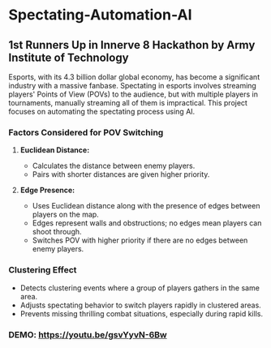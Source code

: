 # Spectating-Automation-AI

## 1st Runners Up in Innerve 8 Hackathon by Army Institute of Technology

Esports, with its 4.3 billion dollar global economy, has become a significant industry with a massive fanbase. Spectating in esports involves streaming players' Points of View (POVs) to the audience, but with multiple players in tournaments, manually streaming all of them is impractical. This project focuses on automating the spectating process using AI.

### Factors Considered for POV Switching

1. **Euclidean Distance:**
   - Calculates the distance between enemy players.
   - Pairs with shorter distances are given higher priority.
   
2. **Edge Presence:**
   - Uses Euclidean distance along with the presence of edges between players on the map.
   - Edges represent walls and obstructions; no edges mean players can shoot through.
   - Switches POV with higher priority if there are no edges between enemy players.

### Clustering Effect

- Detects clustering events where a group of players gathers in the same area.
- Adjusts spectating behavior to switch players rapidly in clustered areas.
- Prevents missing thrilling combat situations, especially during rapid kills.

### DEMO: https://youtu.be/gsvYyvN-6Bw
 
